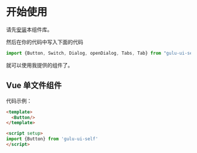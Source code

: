 # 开始使用

请先[安装](#/doc/install)本组件库。

然后在你的代码中写入下面的代码

```javascript
import {Button, Switch, Dialog, openDialog, Tabs, Tab} from "gulu-ui-self"
```

就可以使用我提供的组件了。

## Vue 单文件组件

代码示例：

```html
<template>
  <Button/>
</template>

<script setup>
import {Button} from 'gulu-ui-self'
</script>
```
